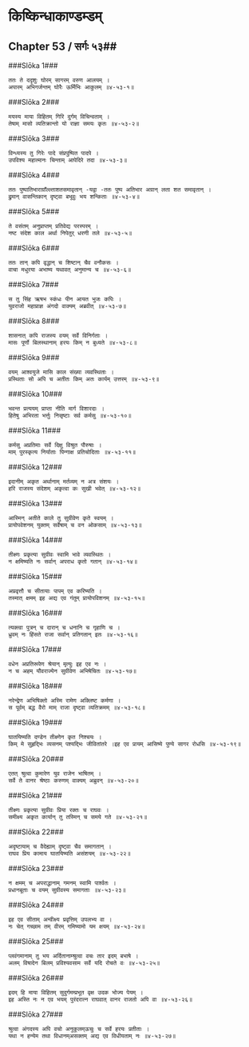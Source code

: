किष्किन्धाकाण्डम्डम्
===============================


## Chapter 53  / सर्गः ५३##


###Slōka 1###


    ततः ते ददृशुः घोरम् सागरम् वरुण आलयम् ।
    अपारम् अभिगर्जन्तम् घोरैः ऊर्मिभिः आकुलम् ॥४-५३-१॥


###Slōka 2###


    मयस्य माया विहितम् गिरि दुर्गम् विचिन्वताम् ।
    तेषाम् मासो व्यतिक्रान्तो यो राज्ञा समयः कृतः ॥४-५३-२॥


###Slōka 3###


    विन्ध्यस्य तु गिरेः पादे संप्रपुष्पित पादपे ।
    उपविश्य महात्मानः चिन्ताम् आपेदिरे तदा ॥४-५३-३॥


###Slōka 4###


    ततः पुष्पातिभाराग्राँल्ल्ताशतसमावृतान् -यद्वा -ततः पुष्प अतिभार अग्रान् लता शत समावृतान् ।
    द्रुमान् वासन्तिकान् दृष्ट्वा बभूवुः भय शन्किताः ॥४-५३-४॥


###Slōka 5###


    ते वसंतम् अनुप्राप्तम् प्रतिवेद्य परस्परम् ।
    नष्ट संदेश काल अर्था निपेतुर् धरणी तले ॥४-५३-५॥


###Slōka 6###


    ततः तान् कपि वृद्धान् च शिष्टान् चैव वनौकसः ।
    वाचा मधुरया अभाष्य यथावत् अनुमान्य च ॥४-५३-६॥


###Slōka 7###


    स तु सिंह ऋषभ स्कंधः पीन आयत भुजः कपिः ।
    युवराजो महाप्राज्ञ अंगदो वाक्यम् अब्रवीत् ॥४-५३-७॥


###Slōka 8###


    शासनात् कपि राजस्य वयम् सर्वे विनिर्गताः ।
    मासः पूर्णो बिलस्थानाम् हरयः किम् न बुध्यते ॥४-५३-८॥


###Slōka 9###


    वयम् आश्वयुजे मासि काल संख्या व्यवस्थिताः ।
    प्रस्थिताः सो अपि च अतीतः किम् अतः कार्यम् उत्तरम् ॥४-५३-९॥


###Slōka 10###


    भवन्त प्रत्ययम् प्राप्ता नीति मार्ग विशारदाः ।
    हितेषु अभिरता भर्त्तुः निसृष्टाः सर्व कर्मसु ॥४-५३-१०॥


###Slōka 11###


    कर्मसु अप्रतिमाः सर्वे दिक्षु विश्रुत पौरुषाः ।
    माम् पुरस्कृत्य निर्याताः पिन्गाक्ष प्रतिचोदिताः ॥४-५३-११॥


###Slōka 12###


    इदानीम् अकृत अर्थानाम् मर्तव्यम् न अत्र संशयः ।
    हरि राजस्य संदेशम् अकृत्वा कः सुखी भवेत् ॥४-५३-१२॥


###Slōka 13###


    आस्मिन् अतीते काले तु सुग्रीवेण कृते स्वयम् ।
    प्रायोपवेशनम् युक्तम् सर्वेषाम् च वन ओकसाम् ॥४-५३-१३॥


###Slōka 14###


    तीक्ष्णः प्रकृत्या सुग्रीवः स्वामि भावे व्यवस्थितः ।
    न क्षमिष्यति नः सर्वान् अपराध कृतो गतान् ॥४-५३-१४॥


###Slōka 15###


    अप्रवृत्तौ च सीतायाः पापम् एव करिष्यति ।
    तस्मात् क्षमम् इह अद्य एव गंतुम् प्रायोपविशनम् ॥४-५३-१५॥


###Slōka 16###


    त्यक्त्वा पुत्रन् च दारान् च धनानि च गृहाणि च ।
    ध्रुवम् नः हिंसते राजा सर्वान् प्रतिगतान् इतः ॥४-५३-१६॥


###Slōka 17###


    वधेन अप्रतिरूपेण श्रेयान् मृत्युः इह एव नः ।
    न च अहम् यौवराज्येन सुग्रीवेण अभिषेचितः ॥४-५३-१७॥


###Slōka 18###


    नरेन्द्रेण अभिषिक्तो अस्मि रामेण अक्लिष्ट कर्मणा ।
    स पूर्वम् बद्ध वैरो माम् राजा दृष्ट्वा व्यतिक्रमम् ॥४-५३-१८॥


###Slōka 19###


    घातयिष्यति दण्डेन तीक्ष्णेन कृत निश्चयः ।
    किम् मे सुहृद्भिः व्यसनम् पश्यद्भिः जीवितांतरे ।इह एव प्रायम् आसिष्ये पुण्ये सागर रोधसि ॥४-५३-१९॥


###Slōka 20###


    एतत् श्रुत्वा कुमारेण युव राजेन भाषितम् ।
    सर्वे ते वानर श्रेष्ठाः करुणम् वाक्यम् अब्रुवन् ॥४-५३-२०॥


###Slōka 21###


    तीक्ष्णः प्रकृत्या सुग्रीवः प्रिया रक्तः च राघवः ।
    समीक्ष्य अकृत कार्यान् तु तस्मिन् च समये गते ॥४-५३-२१॥


###Slōka 22###


    अदृष्टायाम् च वैदेह्याम् दृष्ट्वा चैव समागतान् ।
    राघव प्रिय कामाय घातयिष्यति असंशयम् ॥४-५३-२२॥


###Slōka 23###


    न क्षमम् च अपराद्धानाम् गमनम् स्वामि पार्श्वतः ।
    प्रधानबूताः च वयम् सुग्रीवस्य समागताः ॥४-५३-२३॥


###Slōka 24###


    इह एव सीताम् अन्वीक्ष्य प्रवृत्तिम् उपलभ्य वा ।
    नः चेत् गच्छाम तम् वीरम् गमिष्यामो यम क्षयम् ॥४-५३-२४॥


###Slōka 25###


    प्लवंगमानाम् तु भय अर्दितानाम्श्रुत्वा वचः तार इदम् बभाषे ।
    अलम् विषादेन बिलम् प्रविश्यवसाम सर्वे यदि रोचते वः ॥४-५३-२५॥


###Slōka 26###


    इदम् हि माया विहितम् सुदुर्गमम्प्रभूत वृक्ष उदक भोज्य पेयम् ।
    इह अस्ति नः न एव भयम् पुरंदरात्न राघवात् वानर राजतो अपि वा ॥४-५३-२६॥


###Slōka 27###


    श्रुत्वा अंगदस्य अपि वचो अनुकूलम्ऊचुः च सर्वे हरयः प्रतीताः ।
    यथा न हन्येम तथा विधानम्असक्तम् अद्य एव विधीयताम् नः ॥४-५३-२७॥


